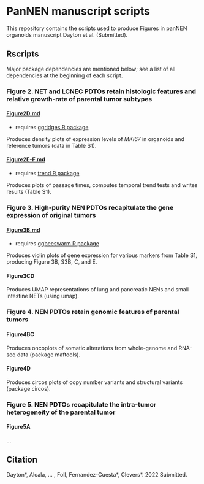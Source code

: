 # PanNEN manuscript scripts
This repository contains the scripts used to produce Figures in panNEN organoids manuscript Dayton et al. (Submitted).

## Rscripts
Major package dependencies are mentioned below; see a list of all dependencies at the beginning of each script.

### Figure 2. NET and LCNEC PDTOs retain histologic features and relative growth-rate of parental tumor subtypes
#### [Figure2D.md](Rscripts/Fig2/Fig2D.md)
- requires [ggridges R package](https://cran.r-project.org/web/packages/ggridges/)

Produces density plots of expression levels of *MKI67* in organoids and reference tumors (data in Table S1).

#### [Figure2E-F.md](Rscripts/Fig2/Fig2E-F.md)
- requires [trend R package](https://cran.r-project.org/web/packages/trend/index.html)

Produces plots of passage times, computes temporal trend tests and writes results (Table S1).

### Figure 3. High-purity NEN PDTOs recapitulate the gene expression of original tumors
#### [Figure3B.md](Rscripts/Fig3/Fig3B_S3BCE.md)
- requires [ggbeeswarm R package](https://cran.r-project.org/web/packages/ggbeeswarm/index.html)

Produces violin plots of gene expression for various markers from Table S1, producing Figure 3B, S3B, C, and E.

#### Figure3CD
Produces UMAP representations of lung and pancreatic NENs and small intestine NETs (using umap).

### Figure 4. NEN PDTOs retain genomic features of parental tumors
#### Figure4BC
Produces oncoplots of somatic alterations from whole-genome and RNA-seq data (package maftools). 

#### Figure4D
Produces circos plots of copy number variants and structural variants (package circos). 

### Figure 5. NEN PDTOs recapitulate the intra-tumor heterogeneity of the parental tumor
#### Figure5A
...

## Citation
Dayton*, Alcala, ... , Foll, Fernandez-Cuesta*, Clevers*. 2022 Submitted.
